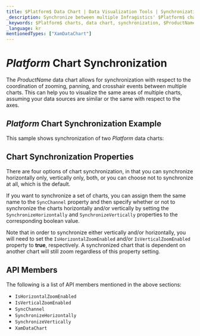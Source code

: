 ```yaml
---
title: $Platform$ Data Chart | Data Visualization Tools | Synchronization | Infragistics
_description: Synchronize between multiple Infragistics' $Platform$ charts controls including zooming, panning and crosshair events. Learn about our $ProductName$ graph synchronization capabilities!
_keywords: $Platform$ charts, data chart, synchronization, $ProductName$, Infragistics
_language: kr
mentionedTypes: ["XamDataChart"]
---
```

# $Platform$ Chart Synchronization

The $ProductName$ data chart allows for synchronization with respect to the coordination of zooming, panning, and crosshair events between multiple charts. This can help you to visualize the same areas of multiple charts, assuming your data sources are similar or the same with respect to the axes.

## $Platform$ Chart Synchronization Example

This sample shows synchronization of two $Platform$ data charts:

<code-view style="height: 600px"
           data-demos-base-url="{environment:dvDemosBaseUrl}"
           iframe-src="{environment:dvDemosBaseUrl}/charts/data-chart-chart-synchronization"
           alt="$Platform$ Chart Synchronization Example"
           github-src="charts/data-chart/chart-synchronization">
</code-view>

<div class="divider--half"></div>

## Chart Synchronization Properties

There are four options of chart synchronization, in that you can synchronize horizontally only, vertically only, both, or you can choose not to synchronize at all, which is the default.

If you want to synchronize a set of charts, you can assign them the same name to the `SyncChannel` property and then specify whether or not to synchronize the charts horizontally and/or vertically by setting the `SynchronizeHorizontally` and `SynchronizeVertically` properties to the corresponding boolean value.

Note that in order to synchronize either vertically and/or horizontally, you will need to set the `IsHorizontalZoomEnabled` and/or `IsVerticalZoomEnabled` property to **true**, respectively. A synchronized chart that is dependent on another chart will still zoom regardless of this property setting.

## API Members

The following is a list of API members mentioned in the above sections:

- `IsHorizontalZoomEnabled`
- `IsVerticalZoomEnabled`
- `SyncChannel`
- `SynchronizeHorizontally`
- `SynchronizeVertically`
- `XamDataChart`

